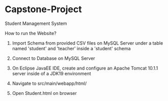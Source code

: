 # Capstone-Project
Student Management System

How to run the Website?

1) Import Schema from provided CSV files on MySQL Server under a table named 'student' and 'teacher' inside a 'student' schema

2) Connect to Database on MySQL Server

3) On Eclipse JavaEE IDE, create and configure an Apache Tomcat 10.1.1 server inside of a JDK19 environment

4) Navigate to src/main/webapp/html/

5) Open Student.html on browser

